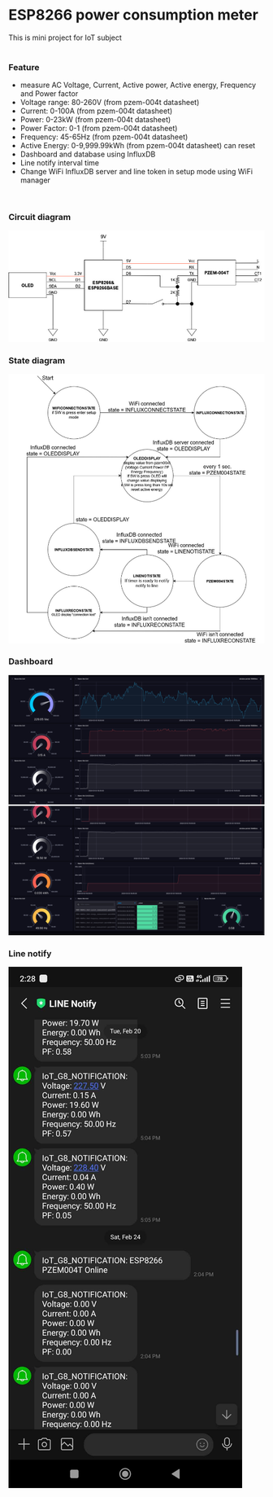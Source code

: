 # ESP8266 power consumption meter
This is mini project for IoT subject <br/><br/>
<h3>Feature</h3>
<ul>
  <li>measure AC Voltage, Current, Active power, Active energy, Frequency and Power factor</li>
  <li>Voltage range: 80-260V (from pzem-004t datasheet)</li>
  <li>Current: 0-100A (from pzem-004t datasheet)</li>
  <li>Power: 0-23kW (from pzem-004t datasheet)</li>
  <li>Power Factor: 0-1 (from pzem-004t datasheet)</li>
  <li>Frequency: 45-65Hz (from pzem-004t datasheet)</li>
  <li>Active Energy: 0-9,999.99kWh (from pzem-004t datasheet) can reset</li>
  <li>Dashboard and database using InfluxDB</li>
  <li>Line notify interval time</li>
  <li>Change WiFi InfluxDB server and line token in setup mode using WiFi manager</li>
</ul>
<br/>
<h3>Circuit diagram</h3>
<img src="https://github.com/MeRrai333/esp8266_power_consumption/blob/85b848b1c0ccac09a3339cbfdc387db82868f0eb/image/IoT_Mini_Project_Circuit.jpg?raw=true"/>
<br/>
<h3>State diagram</h3>
<img src="https://github.com/MeRrai333/esp8266_power_consumption/blob/master/image/IoT_Mini_Project_State.jpg?raw=true"/>
<br/>
<h3>Dashboard</h3>
<img src="https://github.com/MeRrai333/esp8266_power_consumption/blob/master/image/dash1.png?raw=true"/>
<img src="https://github.com/MeRrai333/esp8266_power_consumption/blob/master/image/dash2.png?raw=true"/>
<br/>
<h3>Line notify</h3>
<img src="https://github.com/MeRrai333/esp8266_power_consumption/blob/master/image/line_notify.jpg?raw=true">
<br/>

